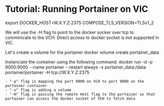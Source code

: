 # Tutorial: Running Portainer on VIC


export DOCKER_HOST=W.X.Y.Z:2375 COMPOSE_TLS_VERSION=TLSv1_2

We will use the -H flag to point to the docker socker over tcp to comminicate to the VCH. Direct access to docker socket is not supported in VIC.

Let's create a volume for the portainer
docker volume create portainer_data

Instanciate the container using the following command. 
docker run -d -p 9000:9000 --name portainer --restart always -v portainer_data:/data portainer/portainer -H tcp://W.X.Y.Z:2375

    - "-p" flag is mapping the port 9000 on VCH to port 9000 on the portainer container
    - "-v" flag is adding a volume
    - "-H" flag is passing the remote Host flag to the portainer so that portainer can access the docker socket of VCH to fetch data
